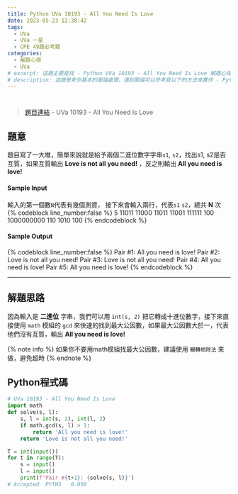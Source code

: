 ```yaml
---
title: Python UVa 10193 - All You Need Is Love
date: 2023-05-23 12:38:42
tags:
  - UVa
  - UVa 一星
  - CPE 49題必考題
categories:
  - 解題心得
  - UVa
# excerpt: 這題主要是找 - Python UVa 10193 - All You Need Is Love 解題心得
# description: 這題是考你基本的圖論處理，遇到圖論可以參考我以下的方法來實作 - Python UVa 10193 - All You Need Is Love 解題心得
---
```

# 

>[題目連結](https://onlinejudge.org/index.php?option=com_onlinejudge&Itemid=8&category=24&page=show_problem&problem=1134) - UVa 10193 - All You Need Is Love


## 題意
題目寫了一大堆，簡單來說就是給予兩個二進位數字字串`s1`, `s2`，找出s1, s2是否互質，如果互質輸出 **Love is not all you need!** ，反之則輸出 **All you need is love!**

#### Sample Input 
輸入的第一個數`N`代表有幾個測資，
接下來會輸入兩行，代表`s1` `s2`，總共 **N** 次
{% codeblock line_number:false %}
5
11011
11000
11011
11001
111111
100
1000000000
110
1010
100
{% endcodeblock %}

#### Sample Output 
{% codeblock line_number:false %}
Pair #1: All you need is love!
Pair #2: Love is not all you need!
Pair #3: Love is not all you need!
Pair #4: All you need is love!
Pair #5: All you need is love!
{% endcodeblock %}

---

## 解題思路
因為輸入是 **二進位** 字串，我們可以用 `int(s, 2)` 把它轉成十進位數字，接下來直接使用 `math` 模組的 `gcd` 來快速的找到最大公因數，如果最大公因數大於一，代表他們沒有互質，輸出 **All you need is love!**

{% note info %}
如果你不要用math模組找最大公因數，建議使用 `輾轉相除法` 來做，避免超時
{% endnote %}

## Python程式碼
```python
# UVa 10193 - All You Need Is Love
import math
def solve(s, l):
    s, l = int(s, 2), int(l, 2)
    if math.gcd(s, l) > 1:
        return 'All you need is love!'
    return 'Love is not all you need!'

T = int(input())
for t in range(T):
    s = input()
    l = input()
    print(f'Pair #{t+1}: {solve(s, l)}')
# Accepted	PYTH3	0.050
```